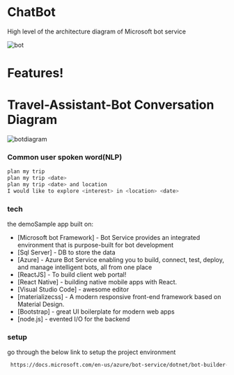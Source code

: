# ChatBot
High level of the architecture diagram of Microsoft bot service

![bot](https://user-images.githubusercontent.com/42546837/45298653-d0b97580-b526-11e8-9867-6b696998a532.PNG)
 
#  Features!

  
# Travel-Assistant-Bot Conversation Diagram
![botdiagram](https://user-images.githubusercontent.com/42546837/45314532-a29c5b80-b54f-11e8-8d66-ab53bef15b82.PNG)

### Common user spoken word(NLP)
```sh
plan my trip
plan my trip <date>
plan my trip <date> and location
I would like to explore <interest> in <location> <date>
```

### tech

the demoSample app built on:
* [Microsoft bot Framework] - Bot Service provides an integrated environment that is purpose-built for bot development
* [Sql Server] - DB to store the data
* [Azure] - Azure Bot Service enabling you to build, connect, test, deploy, and manage intelligent bots, all from one place
* [ReactJS] - To build client web portal!
* [React Native] - building native mobile apps with React.
* [Visual Studio Code] - awesome editor
* [materializecss] - A modern responsive front-end framework based on Material Design.
* [Bootstrap] - great UI boilerplate for modern web apps
* [node.js] - evented I/O for the backend

### setup

go through the below link to setup the project environment

```sh
 https://docs.microsoft.com/en-us/azure/bot-service/dotnet/bot-builder-dotnet-quickstart?view=azure-bot-service-3.0
```





